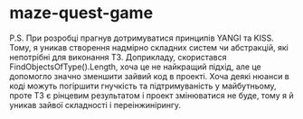 # maze-quest-game

P.S. При розробці прагнув дотримуватися принципів YANGI та KISS. Тому, я уникав створення надмірно складних систем чи абстракцій, які непотрібні для виконання ТЗ. Доприкладу, скористався FindObjectsOfType<Key>().Length, хоча це не найкращий підхід, але це допомогло значно зменшити зайвий код в проекті. Хоча деякі нюанси в коді можуть погіршити гнучкість та підтримуваність у майбутньому, проте ТЗ є рінцевим результатом і проект змінюватися не буде, тому я й уникав зайвої складності і переінжинірингу.
